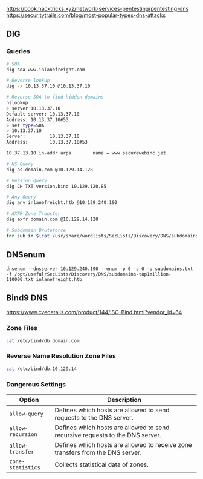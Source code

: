 https://book.hacktricks.xyz/network-services-pentesting/pentesting-dns
https://securitytrails.com/blog/most-popular-types-dns-attacks


## DIG
### Queries
```bash
# SOA
dig soa www.inlanefreight.com

# Reverse lookup
dig -x 10.13.37.10 @10.13.37.10

# Reverse SOA to find hidden domains
nslookup               
> server 10.13.37.10
Default server: 10.13.37.10
Address: 10.13.37.10#53
> set type=SOA
> 10.13.37.10
Server:         10.13.37.10
Address:        10.13.37.10#53

10.37.13.10.in-addr.arpa        name = www.securewebinc.jet.

# NS Query
dig ns domain.com @10.129.14.128

# Version Query
dig CH TXT version.bind 10.129.120.85

# Any Query
dig any inlanefreight.htb @10.129.240.190

# AXFR Zone Transfer
dig axfr domain.com @10.129.14.128

# Subdomain Bruteforce
for sub in $(cat /usr/share/wordlists/SecLists/Discovery/DNS/subdomains-top1million-110000.txt);do dig $sub.inlanefreight.htb @10.129.240.190 | grep -v ';\|SOA' | sed -r '/^\s*$/d' | grep $sub | tee -a subdomains.txt;done
```

## DNSenum
```
dnsenum --dnsserver 10.129.240.190 --enum -p 0 -s 0 -o subdomains.txt -f /opt/useful/SecLists/Discovery/DNS/subdomains-top1million-110000.txt inlanefreight.htb
```
## Bind9 DNS
https://www.cvedetails.com/product/144/ISC-Bind.html?vendor_id=64
### Zone Files
```bash
cat /etc/bind/db.domain.com
```
### Reverse Name Resolution Zone Files
```bash
cat /etc/bind/db.10.129.14
```

### Dangerous Settings

| **Option**        | **Description**                                                                |
| ----------------- | ------------------------------------------------------------------------------ |
| `allow-query`     | Defines which hosts are allowed to send requests to the DNS server.            |
| `allow-recursion` | Defines which hosts are allowed to send recursive requests to the DNS server.  |
| `allow-transfer`  | Defines which hosts are allowed to receive zone transfers from the DNS server. |
| `zone-statistics` | Collects statistical data of zones.                                            |